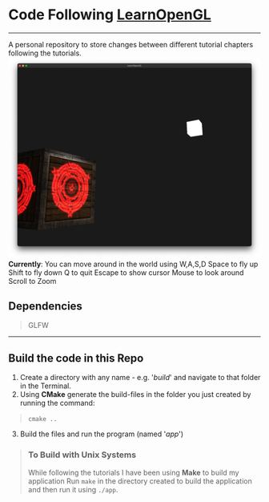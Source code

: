 # Code Following **[LearnOpenGL](https://learnopengl.com)**
---
A personal repository to store changes between different tutorial chapters following the tutorials.
![Wooden and Steel box with demonic symbol](/assets/ss/demonbox-ss.png)
**Currently**: You can move around in the world using W,A,S,D
Space to fly up
Shift to fly down
Q to quit
Escape to show cursor
Mouse to look around
Scroll to Zoom
## Dependencies
> GLFW

---
## Build the code in this Repo
1. Create a directory with any name - e.g. '*build*' and navigate to that folder in the Terminal.
2. Using **CMake** generate the build-files in the folder you just created by running the command:
  > `cmake ..`
3. Build the files and run the program (named '*app*')
> ###  To Build with Unix Systems
> While following the tutorials I have been using **Make** to build my application
> Run `make` in the directory created to build the application and then run it using `./app`.
